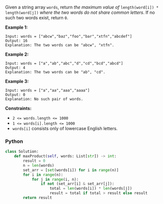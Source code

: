 Given a string array  `words`, return  _the maximum value of_  `length(word[i]) * length(word[j])`  _where the two words do not share common letters_. If no such two words exist, return  `0`.

**Example 1:**
```
Input: words = ["abcw","baz","foo","bar","xtfn","abcdef"]
Output: 16
Explanation: The two words can be "abcw", "xtfn".
```

**Example 2:**
```
Input: words = ["a","ab","abc","d","cd","bcd","abcd"]
Output: 4
Explanation: The two words can be "ab", "cd".
```

**Example 3:**
```
Input: words = ["a","aa","aaa","aaaa"]
Output: 0
Explanation: No such pair of words.
```

**Constraints:**

- `2 <= words.length <= 1000`
- `1 <= words[i].length <= 1000`
- `words[i]`  consists only of lowercase English letters.


### Python
```python
class Solution:
    def maxProduct(self, words: List[str]) -> int:
        result = 0
        n = len(words)
        set_arr = [set(words[i]) for i in range(n)] 
        for i in range(n):
            for j in range(i, n):
                if not (set_arr[i] & set_arr[j]):
                    total = len(words[i]) * len(words[j])
                    result = total if total > result else result
        return result
```